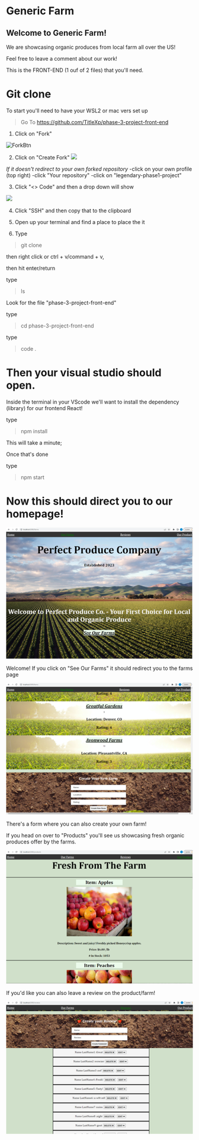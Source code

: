 # Generic Farm
## Welcome to Generic Farm! 
 We are showcasing organic produces from local farm all over the US!

 Feel free to leave a comment about our work!

 This is the FRONT-END (1 ouf of 2 files) that you'll need.

# Git clone
  To start you'll need to have your WSL2 or mac vers set up

> Go To https://github.com/TitleXp/phase-3-project-front-end

1. Click on "Fork"

![ForkBtn](https://www.earthdatascience.org/images/earth-analytics/git-version-control/githubguides-bootcamp-fork.png)

2. Click on "Create Fork"
![](https://github.com/jccaropino7786/legendary-phase1-project/blob/main/images%20and%20gifs/create%20fork.PNG?raw=true)

*If it doesn't redirect to your own forked repository*
    -click on your own profile (top right)
    -click "Your repository"
    -click on "legendary-phase1-project"

3. Click "<> Code" and then a drop down will show

![](https://github.com/jccaropino7786/legendary-phase1-project/blob/main/images%20and%20gifs/copy%20SSH.PNG?raw=true)

4. Click "SSH" and then copy that to the clipboard

5. Open up your terminal and find a place to place the it

6. Type

> git clone

then right click or ctrl + v/command + v,

then hit enter/return

type

> ls

Look for the file "phase-3-project-front-end"

type

> cd phase-3-project-front-end

type

> code .
 
 # Then your visual studio should open.

 Inside the terminal in your VScode we'll want to install the dependency (library) for our frontend React!

type

 > npm install

 This will take a minute;

 Once that's done

 type

 > npm start

 # Now this should direct you to our homepage!

 ![](https://github.com/TitleXp/phase-3-project-front-end/blob/main/images%20and%20gifs/homepage.PNG?raw=true)


 Welcome! If you click on "See Our Farms" it should redirect you to the farms page

 ![](https://github.com/TitleXp/phase-3-project-front-end/blob/main/images%20and%20gifs/farm%20form%20and%20farm%20container.PNG?raw=true)

There's a form where you can also create your own farm!

If you head on over to "Products" you'll see us showcasing fresh organic produces offer by the farms.

![](https://github.com/TitleXp/phase-3-project-front-end/blob/main/images%20and%20gifs/product%20page.PNG?raw=true)

If you'd like you can also leave a review on the product/farm!

![](https://github.com/TitleXp/phase-3-project-front-end/blob/main/images%20and%20gifs/review%20form%20and%20review%20container.PNG?raw=true)

